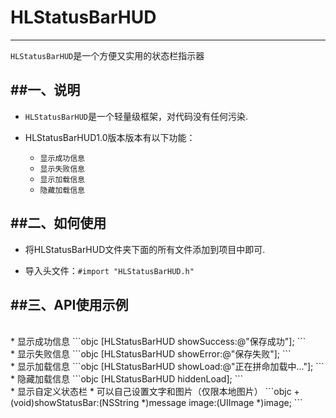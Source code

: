 # HLStatusBarHUD
---
`HLStatusBarHUD`是一个方便又实用的状态栏指示器

##一、说明
---
* `HLStatusBarHUD`是一个轻量级框架，对代码没有任何污染.

* HLStatusBarHUD1.0版本版本有以下功能：
    * `显示成功信息`
    * `显示失败信息`
    * `显示加载信息`
    * `隐藏加载信息`

##二、如何使用
---
* 将HLStatusBarHUD文件夹下面的所有文件添加到项目中即可.

* 导入头文件：`#import "HLStatusBarHUD.h"`

##三、API使用示例
---
</br>
* 显示成功信息
```objc
[HLStatusBarHUD showSuccess:@"保存成功"];
```
</br>
* 显示失败信息
```objc
[HLStatusBarHUD showError:@"保存失败"];
```
</br>
* 显示加载信息
```objc
[HLStatusBarHUD showLoad:@"正在拼命加载中..."];
```
</br>
* 隐藏加载信息
```objc
[HLStatusBarHUD hiddenLoad];
```
</br>
* 显示自定义状态栏
* 可以自己设置文字和图片（仅限本地图片）
```objc
+ (void)showStatusBar:(NSString *)message image:(UIImage *)image;
```

